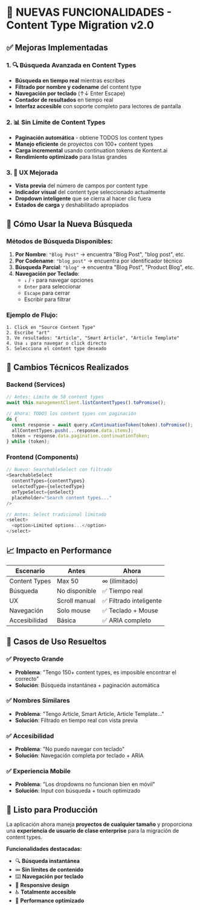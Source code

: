 # 🎯 NUEVAS FUNCIONALIDADES - Content Type Migration v2.0

## ✅ Mejoras Implementadas

### 1. **🔍 Búsqueda Avanzada en Content Types**
- **Búsqueda en tiempo real** mientras escribes
- **Filtrado por nombre y codename** del content type
- **Navegación por teclado** (↑↓ Enter Escape)
- **Contador de resultados** en tiempo real
- **Interfaz accesible** con soporte completo para lectores de pantalla

### 2. **📊 Sin Límite de Content Types** 
- **Paginación automática** - obtiene TODOS los content types
- **Manejo eficiente** de proyectos con 100+ content types
- **Carga incremental** usando continuation tokens de Kontent.ai
- **Rendimiento optimizado** para listas grandes

### 3. **🎨 UX Mejorada**
- **Vista previa** del número de campos por content type
- **Indicador visual** del content type seleccionado actualmente
- **Dropdown inteligente** que se cierra al hacer clic fuera
- **Estados de carga** y deshabilitado apropiados

## 🚀 Cómo Usar la Nueva Búsqueda

### **Métodos de Búsqueda Disponibles:**

1. **Por Nombre**: `"Blog Post"` → encuentra "Blog Post", "blog post", etc.
2. **Por Codename**: `"blog_post"` → encuentra por identificador técnico  
3. **Búsqueda Parcial**: `"blog"` → encuentra "Blog Post", "Product Blog", etc.
4. **Navegación por Teclado**:
   - `↓` / `↑` para navegar opciones
   - `Enter` para seleccionar
   - `Escape` para cerrar
   - Escribir para filtrar

### **Ejemplo de Flujo:**

```
1. Click en "Source Content Type"
2. Escribe "art" 
3. Ve resultados: "Article", "Smart Article", "Article Template"
4. Usa ↓ para navegar o click directo
5. Selecciona el content type deseado
```

## 🔧 Cambios Técnicos Realizados

### **Backend (Services)**
```typescript
// Antes: Límite de 50 content types
await this.managementClient.listContentTypes().toPromise();

// Ahora: TODOS los content types con paginación
do {
  const response = await query.xContinuationToken(token).toPromise();
  allContentTypes.push(...response.data.items);
  token = response.data.pagination.continuationToken;
} while (token);
```

### **Frontend (Components)**  
```typescript
// Nuevo: SearchableSelect con filtrado
<SearchableSelect
  contentTypes={contentTypes}
  selectedType={selectedType}
  onTypeSelect={onSelect}
  placeholder="Search content types..."
/>

// Antes: Select tradicional limitado
<select>
  <option>Limited options...</option>
</select>
```

## 📈 Impacto en Performance

| **Escenario** | **Antes** | **Ahora** |
|---------------|-----------|-----------|  
| Content Types | Max 50 | ∞ (ilimitado) |
| Búsqueda | No disponible | ✅ Tiempo real |
| UX | Scroll manual | ✅ Filtrado inteligente |
| Navegación | Solo mouse | ✅ Teclado + Mouse |
| Accesibilidad | Básica | ✅ ARIA completo |

## 🎯 Casos de Uso Resueltos

### **✅ Proyecto Grande**
- **Problema**: "Tengo 150+ content types, es imposible encontrar el correcto"
- **Solución**: Búsqueda instantánea + paginación automática

### **✅ Nombres Similares** 
- **Problema**: "Tengo Article, Smart Article, Article Template..."
- **Solución**: Filtrado en tiempo real con vista previa

### **✅ Accesibilidad**
- **Problema**: "No puedo navegar con teclado"
- **Solución**: Navegación completa por teclado + ARIA

### **✅ Experiencia Mobile**
- **Problema**: "Los dropdowns no funcionan bien en móvil"  
- **Solución**: Input con búsqueda + touch optimizado

## 🚀 Listo para Producción

La aplicación ahora maneja **proyectos de cualquier tamaño** y proporciona una **experiencia de usuario de clase enterprise** para la migración de content types.

**Funcionalidades destacadas:**
- 🔍 **Búsqueda instantánea**
- ∞ **Sin límites de contenido** 
- ⌨️ **Navegación por teclado**
- 📱 **Responsive design**
- ♿ **Totalmente accesible**
- 🚀 **Performance optimizado**
